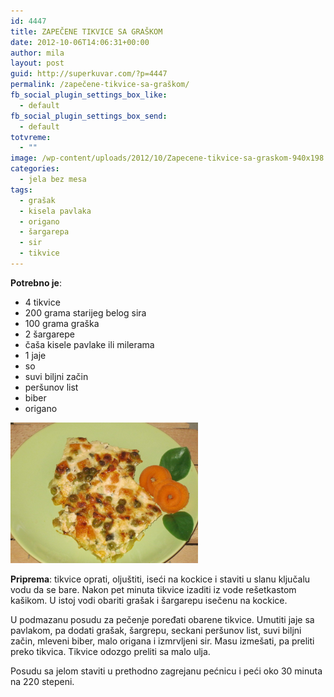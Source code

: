 ```yaml
---
id: 4447
title: ZAPEČENE TIKVICE SA GRAŠKOM
date: 2012-10-06T14:06:31+00:00
author: mila
layout: post
guid: http://superkuvar.com/?p=4447
permalink: /zapečene-tikvice-sa-graškom/
fb_social_plugin_settings_box_like:
  - default
fb_social_plugin_settings_box_send:
  - default
totvreme:
  - ""
image: /wp-content/uploads/2012/10/Zapecene-tikvice-sa-graskom-940x198.jpg
categories:
  - jela bez mesa
tags:
  - grašak
  - kisela pavlaka
  - origano
  - šargarepa
  - sir
  - tikvice
---
```

**Potrebno je**:

  * 4 tikvice
  * 200 grama starijeg belog sira
  * 100 grama graška
  * 2 šargarepe
  * čaša kisele pavlake ili milerama
  * 1 jaje
  * so
  * suvi biljni začin
  * peršunov list
  * biber
  * origano

<img class="alignnone size-medium wp-image-4448" title="Zapecene tikvice sa graskom" src="/wp-content/uploads/2012/10/Zapecene-tikvice-sa-graskom-1024x768.jpg" alt="" width="300" height="225" /> 

**Priprema**: tikvice oprati, oljuštiti, iseći na kockice i staviti u slanu ključalu vodu da se bare. Nakon pet minuta tikvice izaditi iz vode rešetkastom kašikom. U istoj vodi obariti grašak i šargarepu isečenu na kockice.

U podmazanu posudu za pečenje poređati obarene tikvice. Umutiti jaje sa pavlakom, pa dodati grašak, šargrepu, seckani peršunov list, suvi biljni začin, mleveni biber, malo origana i izmrvljeni sir. Masu izmešati, pa preliti preko tikvica. Tikvice odozgo preliti sa malo ulja.

Posudu sa jelom staviti u prethodno zagrejanu pećnicu i peći oko 30 minuta na 220 stepeni.
